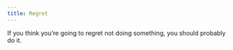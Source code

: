 ```yaml
---
title: Regret
---
```


If you think you’re going to regret not doing something, you should probably do it.
